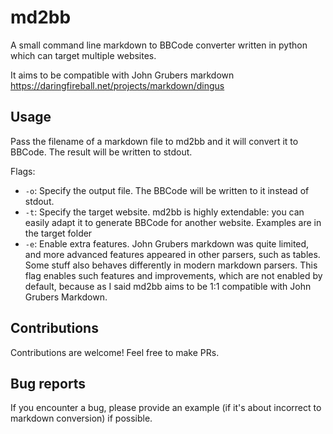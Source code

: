 # md2bb

A small command line markdown to BBCode converter written in python which can
target multiple websites.

It aims to be compatible with John Grubers markdown
https://daringfireball.net/projects/markdown/dingus

## Usage

Pass the filename of a markdown file to md2bb and it will convert it to BBCode.
The result will be written to stdout.

Flags:

* `-o`: Specify the output file. The BBCode will be written to it instead of
  stdout.
* `-t`: Specify the target website. md2bb is highly extendable: you can easily
  adapt it to generate BBCode for another website. Examples are in the target
  folder
* `-e`: Enable extra features. John Grubers markdown was quite limited, and
  more advanced features appeared in other parsers, such as tables. Some stuff
  also behaves differently in modern markdown parsers. This flag enables such
  features and improvements, which are not enabled by default, because as I said
  md2bb aims to be 1:1 compatible with John Grubers Markdown.

## Contributions

Contributions are welcome! Feel free to make PRs.

## Bug reports

If you encounter a bug, please provide an example (if it's about incorrect to
markdown conversion) if possible.